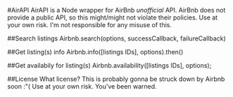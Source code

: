 #AirAPI
AirAPI is a Node wrapper for AirBnb *unofficial* API.
AirBnb does not provide a public API, so this might/might not violate their policies.
Use at your own risk. I'm not responsible for any misuse of this.

##Search listings
  Airbnb.search(options, successCallback, failureCallback)

##Get listing(s) info
  Airbnb.info([listings IDs], options).then()

##Get availabily for listing(s)
  Airbnb.availability([listings IDs], options);

##License
What license? This is probably gonna be struck down by Airbnb soon :"(
Use at your own risk. You've been warned.
